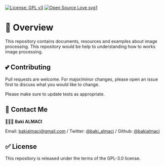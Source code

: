 [![License: GPL v3](https://img.shields.io/badge/License-GPLv3-blue.svg)](https://www.gnu.org/licenses/gpl-3.0) 
[![Open Source Love svg1](https://badges.frapsoft.com/os/v1/open-source.svg?v=103)](https://github.com/ellerbrock/open-source-badges/)


# 📜 Overview

This repository contains documents, resources and examples about image processing. This repository would be help to understanding how to works image processing.

## 💕 Contributing
Pull requests are welcome. For major/minor changes, please open an issue first to discuss what you would like to change.

Please make sure to update tests as appropriate.

## 💌 Contact Me
👨🏻‍💻 **Baki ALMACI**

Email: [bakialmaci@gmail.com](mailto:bakialmaci@gmail.com) / 
Twitter: [@baki_almaci](https://twitter.com/baki_almaci) /
Github: [@bakialmaci](https://github.com/bakialmaci)

## ✅ License 
This repository is released under the terms of the GPL-3.0 license.
